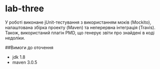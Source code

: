 # lab-three

У роботі виконане jUnit-тестування з використанням моків (Mockito), налаштована збірка проекту (Maven) та неперервна інтеграція (Travis). 
Також, використаний плагін PMD, що генерує звіти про знайдені в коді недоліки.

##Вимоги до оточення

- jdk 1.8
- maven 3.0.5
